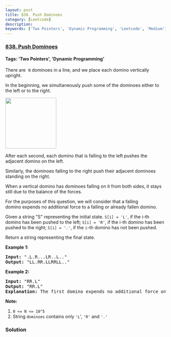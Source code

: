 ```yaml
---
layout: post
title: 838. Push Dominoes
category: [Leetcode]
description: 
keywords: ['Two Pointers', 'Dynamic Programming', 'Leetcode', 'Medium']
---
```

### [838. Push Dominoes](https://leetcode.com/problems/push-dominoes)

#### Tags: 'Two Pointers', 'Dynamic Programming'

<div class="content__u3I1 question-content__JfgR"><div><p>There are<font face="monospace"> <code>N</code></font> dominoes in a line, and we place each domino vertically upright.</p>
<p>In the beginning, we simultaneously push some of the dominoes either to the left or to the right.</p>
<p><img alt="" src="https://s3-lc-upload.s3.amazonaws.com/uploads/2018/05/18/domino.png" style="height: 160px;"/></p>
<p>After each second, each domino that is falling to the left pushes the adjacent domino on the left.</p>
<p>Similarly, the dominoes falling to the right push their adjacent dominoes standing on the right.</p>
<p>When a vertical domino has dominoes falling on it from both sides, it stays still due to the balance of the forces.</p>
<p>For the purposes of this question, we will consider that a falling domino expends no additional force to a falling or already fallen domino.</p>
<p>Given a string "S" representing the initial state. <code>S[i] = 'L'</code>, if the i-th domino has been pushed to the left; <code>S[i] = 'R'</code>, if the i-th domino has been pushed to the right; <code>S[i] = '.'</code>, if the <code>i</code>-th domino has not been pushed.</p>
<p>Return a string representing the final state. </p>
<p><strong>Example 1:</strong></p>
<pre><strong>Input: </strong>".L.R...LR..L.."
<strong>Output: </strong>"LL.RR.LLRRLL.."
</pre>
<p><strong>Example 2:</strong></p>
<pre><strong>Input: </strong>"RR.L"
<strong>Output: </strong>"RR.L"
<strong>Explanation: </strong>The first domino expends no additional force on the second domino.
</pre>
<p><strong>Note:</strong></p>
<ol>
<li><code>0 &lt;= N &lt;= 10^5</code></li>
<li>String <code>dominoes</code> contains only <code>'L</code>', <code>'R'</code> and <code>'.'</code></li>
</ol>
</div></div>

### Solution
